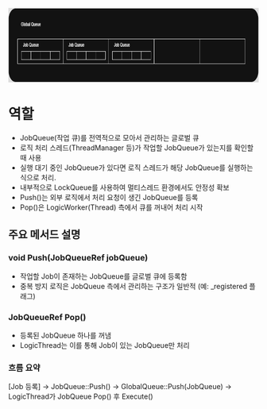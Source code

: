 <img
  src="../../img/globalqueue.drawio.png"
  width="900"
  height="150"
/>   
# 역할   
- JobQueue(작업 큐)를 전역적으로 모아서 관리하는 글로벌 큐   
- 로직 처리 스레드(ThreadManager 등)가 작업할 JobQueue가 있는지를 확인할 때 사용   
- 실행 대기 중인 JobQueue가 있다면 로직 스레드가 해당 JobQueue를 실행하는 식으로 처리.
- 내부적으로 LockQueue를 사용하여 멀티스레드 환경에서도 안정성 확보   
- Push()는 외부 로직에서 처리 요청이 생긴 JobQueue를 등록   
- Pop()은 LogicWorker(Thread) 측에서 큐를 꺼내어 처리 시작

## 주요 메서드 설명   
### void Push(JobQueueRef jobQueue)   
- 작업할 Job이 존재하는 JobQueue를 글로벌 큐에 등록함
- 중복 방지 로직은 JobQueue 측에서 관리하는 구조가 일반적 (예: _registered 플래그)   
   
### JobQueueRef Pop()   
- 등록된 JobQueue 하나를 꺼냄   
- LogicThread는 이를 통해 Job이 있는 JobQueue만 처리

### 흐름 요약   
[Job 등록] → JobQueue::Push() → GlobalQueue::Push(JobQueue) → LogicThread가 JobQueue Pop() 후 Execute()   
